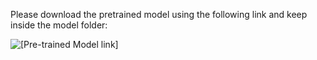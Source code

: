 
Please download the pretrained model using the following link and keep inside the model folder:

![[Pre-trained Model link]](https://drive.google.com/file/d/13p3FmNzBTkK4aREGBudvC-hdblsuYJTV/view?usp=sharing)
